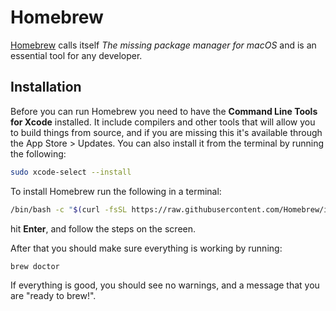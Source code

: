 # Homebrew

[Homebrew](https://brew.sh/) calls itself _The missing package manager for macOS_ and is an essential tool for any developer.

## Installation

Before you can run Homebrew you need to have the **Command Line Tools for Xcode** installed. It include compilers and other tools that will allow you to build things from source, and if you are missing this it's available through the App Store &gt; Updates. You can also install it from the terminal by running the following:

```bash
sudo xcode-select --install
```

To install Homebrew run the following in a terminal:

```bash
/bin/bash -c "$(curl -fsSL https://raw.githubusercontent.com/Homebrew/install/master/install.sh)"
```

hit **Enter**, and follow the steps on the screen.

After that you should make sure everything is working by running:

```bash
brew doctor
```

If everything is good, you should see no warnings, and a message that you are "ready to brew!".

